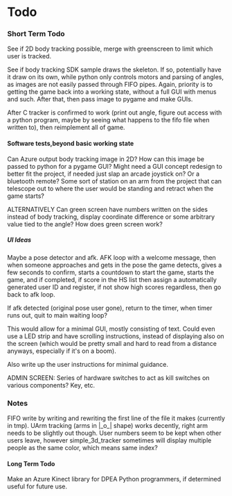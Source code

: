 # Todo #

### Short Term Todo ###
See if 2D body tracking possible, merge with greenscreen to limit which user is tracked.


See if body tracking SDK sample draws the skeleton. If so, potentially have it draw on its own, while python only controls motors and parsing of angles, as images are not easily passed through FIFO pipes. Again, priority is to getting the game back into a working state, without a full GUI with menus and such. After that, then pass image to pygame and make GUIs.

After C tracker is confirmed to work (print out angle, figure out access with a python program, maybe by seeing what happens to the fifo file when written to), then reimplement all of game.

#### Software tests,beyond basic working state ####
Can Azure output body tracking image in 2D? How can this image be passed to python for a pygame GUI?
Might need a GUI concept redesign to better fit the project, if needed just slap an arcade joystick on? Or a bluetooth remote? Some sort of station on an arm from the project that can telescope out to where the user would be standing and retract when the game starts?

ALTERNATIVELY
Can green screen have numbers written on the sides instead of body tracking, display coordinate difference or some arbitrary value tied to the angle?
How does green screen work?

##### UI Ideas #####
Maybe a pose detector and afk. AFK loop with a welcome message, then when someone approaches and gets in the pose the game detects, gives a few seconds to confirm, starts a countdown to start the game, starts the game, and if completed, if score in the HS list then assign a automatically generated user ID and register, if not show high scores regardless, then go back to afk loop.

If afk detected (original pose user gone), return to the timer, when timer runs out, quit to main waiting loop?

This would allow for a minimal GUI, mostly consisting of text. Could even use a LED strip and have scrolling instructions, instead of displaying also on the screen (which would be pretty small and hard to read from a distance anyways, especially if it's on a boom).

Also write up the user instructions for minimal guidance.

ADMIN SCREEN: Series of hardware switches to act as kill switches on various components?  Key, etc.


### Notes ###
FIFO write by writing and rewriting the first line of the file it makes (currently in tmp).
UArm tracking (arms in |\_o\_| shape) works decently, right arm needs to be slightly out though.
User numbers seem to be kept when other users leave, however simple_3d_tracker sometimes will display multiple people as the same color, which means same index?



#### Long Term Todo ####
Make an Azure Kinect library for DPEA Python programmers, if determined useful for future use.
